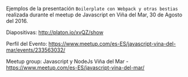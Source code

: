 Ejemplos de la presentación `Boilerplate con Webpack y otras bestias` realizada durante el meetup de Javascript en Viña del Mar, 30 de Agosto
del 2016.

Diapositivas: http://platon.io/xvQZ/show

Perfil del Evento: https://www.meetup.com/es-ES/javascript-vina-del-mar/events/233563032/

Meetup group: Javascript y NodeJs Viña del Mar - https://www.meetup.com/es-ES/javascript-vina-del-mar/
